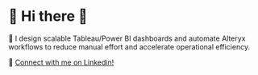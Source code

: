 <h1> 👋 Hi there 👋 </h1> 

💭 I design scalable Tableau/Power BI dashboards and automate Alteryx workflows to reduce manual effort and accelerate operational efficiency.

🔗 [Connect with me on Linkedin!]((https://www.linkedin.com/in/jonathan-martin-56684796/))
<!--
**prod-dev-jm/prod-dev-jm** is a ✨ _special_ ✨ repository because its `README.md` (this file) appears on your GitHub profile.

Here are some ideas to get you started:

- 🔭 I’m currently working on ...
- 🌱 I’m currently learning ...
- 👯 I’m looking to collaborate on ...
- 🤔 I’m looking for help with ...
- 💬 Ask me about ...
- 📫 How to reach me: ...
- 😄 Pronouns: ...
- ⚡ Fun fact: ...
-->
